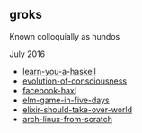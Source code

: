 <!--- HELLO WORLD!!! 
  this page was GENERATED by some tasks.clj!
  so-mind-ya-bizniz. --->

## groks

Known colloquially as hundos



July 2016


* [learn-you-a-haskell](/posts/groks/2016-07-03-learn-you-a-haskell.md)
* [evolution-of-consciousness](/posts/groks/2016-07-03-evolution-of-consciousness.md)
* [facebook-haxl](/posts/groks/2016-07-03-facebook-haxl.md)
* [elm-game-in-five-days](/posts/groks/2016-07-12-elm-game-in-five-days.md)
* [elixir-should-take-over-world](/posts/groks/2016-07-17-elixir-should-take-over-world.md)
* [arch-linux-from-scratch](/posts/groks/2016-07-18-arch-linux-from-scratch.md)